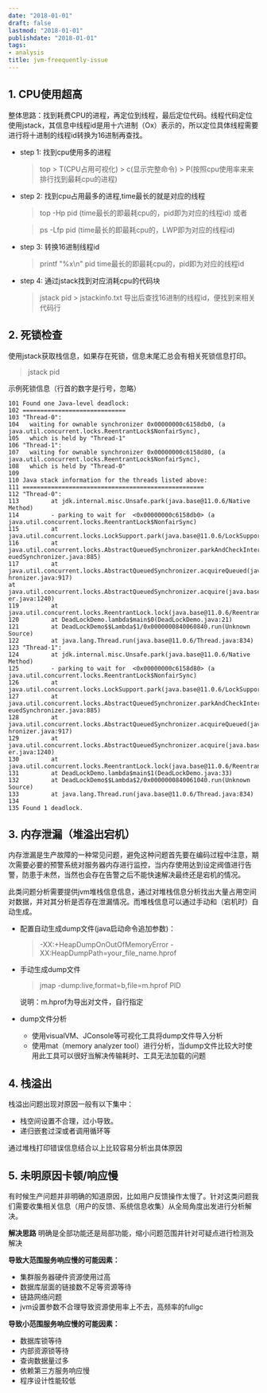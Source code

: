 ```yaml
---
date: "2018-01-01"
draft: false
lastmod: "2018-01-01"
publishdate: "2018-01-01"
tags:
- analysis
title: jvm-freequently-issue
---
```

## 1. CPU使用超高

整体思路：找到耗费CPU的进程，再定位到线程，最后定位代码。线程代码定位使用jstack，其信息中线程id是用十六进制（Ox）表示的，所以定位具体线程需要进行将十进制的线程id转换为16进制再查找。

* step 1: 找到cpu使用多的进程

    > top > T(CPU占用可视化) > c(显示完整命令) > P(按照cpu使用率来来排行找到最耗cpu的进程)

* step 2: 找到cpu占用最多的进程,time最长的就是对应的线程

    > top -Hp pid (time最长的即最耗cpu的，pid即为对应的线程id)
    或者

    > ps -Lfp pid (time最长的即最耗cpu的，LWP即为对应的线程id)

* step 3: 转换16进制线程id

    > printf "%x\n" pid   time最长的即最耗cpu的，pid即为对应的线程id

* step 4: 通过jstack找到对应消耗cpu的代码块

    > jstack pid > jstackinfo.txt 导出后查找16进制的线程id，便找到来相关代码行


## 2. 死锁检查

使用jstack获取栈信息，如果存在死锁，信息末尾汇总会有相关死锁信息打印。

> jstack pid

示例死锁信息（行首的数字是行号，忽略）

```
101 Found one Java-level deadlock:
102 =============================
103 "Thread-0":
104   waiting for ownable synchronizer 0x00000000c6158db0, (a java.util.concurrent.locks.ReentrantLock$NonfairSync),
105   which is held by "Thread-1"
106 "Thread-1":
107   waiting for ownable synchronizer 0x00000000c6158d80, (a java.util.concurrent.locks.ReentrantLock$NonfairSync),
108   which is held by "Thread-0"
109
110 Java stack information for the threads listed above:
111 ===================================================
112 "Thread-0":
113         at jdk.internal.misc.Unsafe.park(java.base@11.0.6/Native Method)
114         - parking to wait for  <0x00000000c6158db0> (a java.util.concurrent.locks.ReentrantLock$NonfairSync)
115         at java.util.concurrent.locks.LockSupport.park(java.base@11.0.6/LockSupport.java:194)
116         at java.util.concurrent.locks.AbstractQueuedSynchronizer.parkAndCheckInterrupt(java.base@11.0.6/AbstractQu    euedSynchronizer.java:885)
117         at java.util.concurrent.locks.AbstractQueuedSynchronizer.acquireQueued(java.base@11.0.6/AbstractQueuedSync    hronizer.java:917)
at java.util.concurrent.locks.AbstractQueuedSynchronizer.acquire(java.base@11.0.6/AbstractQueuedSynchroniz    er.java:1240)
119         at java.util.concurrent.locks.ReentrantLock.lock(java.base@11.0.6/ReentrantLock.java:267)
120         at DeadLockDemo.lambda$main$0(DeadLockDemo.java:21)
121         at DeadLockDemo$$Lambda$1/0x0000000840060840.run(Unknown Source)
122         at java.lang.Thread.run(java.base@11.0.6/Thread.java:834)
123 "Thread-1":
124         at jdk.internal.misc.Unsafe.park(java.base@11.0.6/Native Method)
125         - parking to wait for  <0x00000000c6158d80> (a java.util.concurrent.locks.ReentrantLock$NonfairSync)
126         at java.util.concurrent.locks.LockSupport.park(java.base@11.0.6/LockSupport.java:194)
127         at java.util.concurrent.locks.AbstractQueuedSynchronizer.parkAndCheckInterrupt(java.base@11.0.6/AbstractQu    euedSynchronizer.java:885)
128         at java.util.concurrent.locks.AbstractQueuedSynchronizer.acquireQueued(java.base@11.0.6/AbstractQueuedSync    hronizer.java:917)
129         at java.util.concurrent.locks.AbstractQueuedSynchronizer.acquire(java.base@11.0.6/AbstractQueuedSynchroniz    er.java:1240)
130         at java.util.concurrent.locks.ReentrantLock.lock(java.base@11.0.6/ReentrantLock.java:267)
131         at DeadLockDemo.lambda$main$1(DeadLockDemo.java:33)
132         at DeadLockDemo$$Lambda$2/0x0000000840061040.run(Unknown Source)
133         at java.lang.Thread.run(java.base@11.0.6/Thread.java:834)
134
135 Found 1 deadlock.
```

## 3. 内存泄漏（堆溢出宕机）

内存泄漏是生产故障的一种常见问题，避免这种问题首先要在编码过程中注意，期次需要必要的预警系统对服务器内存进行监控，当内存使用达到设定阀值进行告警，防患于未然，当然也会存在告警之后不能快速解决最终还是宕机的情况。

此类问题分析需要提供jvm堆栈信息信息，通过对堆栈信息分析找出大量占用空间对数据，并对其分析是否存在泄漏情况。而堆栈信息可以通过手动和（宕机时）自动生成。

* 配置自动生成dump文件(java启动命令追加参数)：

    > -XX:+HeapDumpOnOutOfMemoryError -XX:HeapDumpPath=your_file_name.hprof

* 手动生成dump文件

    > jmap -dump:live,format=b,file=m.hprof PID

    说明：m.hprof为导出对文件，自行指定
* dump文件分析
    * 使用visualVM、JConsole等可视化工具将dump文件导入分析
    * 使用mat（memory analyzer tool）进行分析，当dump文件比较大时使用此工具可以很好当解决传输耗时、工具无法加载的问题

## 4. 栈溢出
栈溢出问题出现对原因一般有以下集中：
* 栈空间设置不合理，过小导致。
* 递归嵌套过深或者调用循环等 

通过堆栈打印错误信息结合以上比较容易分析出具体原因

## 5. 未明原因卡顿/响应慢

有时候生产问题并非明确的知道原因，比如用户反馈操作太慢了。针对这类问题我们需要收集相关信息（用户的反馈、系统信息收集）从全局角度出发进行分析解决。

**解决思路**
明确是全部功能还是局部功能，缩小问题范围并针对可疑点进行检测及解决


**导致大范围服务响应慢的可能因素：**
* 集群服务器硬件资源使用过高
* 数据库层面的链接数不足等资源等待
* 链路网络问题
* jvm设置参数不合理导致资源使用率上不去，高频率的fullgc

**导致小范围服务响应慢的可能因素：**
* 数据库锁等待
* 内部资源锁等待
* 查询数据量过多
* 依赖第三方服务响应慢
* 程序设计性能较低
